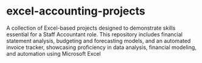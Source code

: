# excel-accounting-projects
A collection of Excel-based projects designed to demonstrate skills essential for a Staff Accountant role. This repository includes financial statement analysis, budgeting and forecasting models, and an automated invoice tracker, showcasing proficiency in data analysis, financial modeling, and automation using Microsoft Excel
